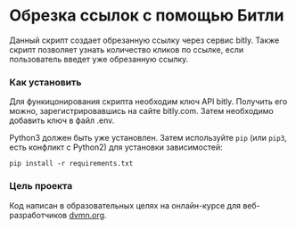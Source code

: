 # Обрезка ссылок с помощью Битли

Данный скрипт создает обрезанную ссылку через сервис bitly. Также скрипт позволяет узнать количество кликов по ссылке, если пользователь введет уже обрезанную ссылку.

### Как установить

Для функицонирования скрипта необходим ключ API bitly. Получить его можно, зарегистрировавшись на сайте bitly.com. Затем необходимо добавить ключ в файл .env.

Python3 должен быть уже установлен. 
Затем используйте `pip` (или `pip3`, есть конфликт с Python2) для установки зависимостей:
```
pip install -r requirements.txt
```

### Цель проекта

Код написан в образовательных целях на онлайн-курсе для веб-разработчиков [dvmn.org](https://dvmn.org/).
